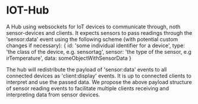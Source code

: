 IOT-Hub
=================

A Hub using websockets for IoT devices to communicate through, noth sensor-devices and clients. It expects sensors to pass readings through the 'sensor:data' event using the following scheme (with potential custom changes if necessary):
{
    id: 'some individual identifier for a device',
    type: 'the class of the device, e.g. sensortag',
    sensor: 'the type of the sensor, e.g irTemperature',
    data: someObjectWithSensorData
}

The hub will redistribute the payload of 'sensor:data' events to all connected devices as 'client:display' events.
It is up to connected clients to interpret and use the passed data. We propose the above payload structure of sensor reading events to facilitate multiple clients receiving and interpreting data from sensor devices.

